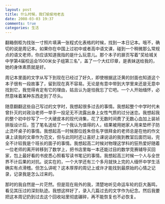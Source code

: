 ```yaml
---
layout: post
title: 什么时候，我们偷偷地老去
date: 2008-03-03 19:37
comments: true
categories: 生活
---
```

翻箱倒柜为找张一寸照片填满一张程式化表格的时候，找到一本日记本。哦不，确切的说是周记本。如果你在中国上过初中或者高中语文课，碰到一个稍微那么常规点的语文老师，你应该知道我指的是什么玩意儿。那个本子的扉页写着"奖给城关中学第4届校运会1500米女子组第三名"，盖了一个大红印章，是表妹送给我的，她的身体素质就是好。

周记本里面的文字从写下到现在已经过了好久，即使根据这泛黄的封面也知道这个本子很有一段故事了，留到现在真不容易。无论是有意中带到大学里来还是无意中找到它，我觉得肯定有它的理由，姑且认为是怕我忘了它吧。一个人开始缅怀，必然意味着某种东西走到了尽头。

随意翻翻这些自己写过的文字时，我想起很多过去的事情。我想起整个中学时代未曾扑灭的对政治老师一举手一投足无不流露出身上女性气质的过分迷恋。我想起我的整个初中抄写了一个大硬皮本的现代诗集，花了无数时间费了无数心血加上装祯排版设计后，签了笔名送给了一个我认为值得的人，结果被用她家人用来垫杯子防止烫坏桌子的事情。我想起高一时候那位姓朱但名字很拜金的老师总是在他的作文课上读我的文章作为范文，但与此同时还让喜好上课说话的我到教室后面罚站，完全不计较我是个班长的面子的事情。我想起高二时候对物理这学科的狂热爱好随着一位老师的离开转移到了数学上，把书店里每一本还能过目的数学竞赛辅导买回家，包上最好看的书皮悉心照看写读书笔记的事情。我想起高三时候一个人与全世界不计后果的对抗。说实在的，一个大学还有三个多月就快上完的人缅怀中学生活确实有点滑稽。但怎么讲呢？这本厚厚的周记上或许才能找到最原始的心情之记录，记录我是怎么过来的。

那时的我自然是一片茫然。但是现在局外的我，清楚地听见命运车轮的巨大轰鸣，看见其压过的深刻轨迹。我想这样好了，录入几篇过去的文字作为纪念。然后我要把这本周记扔到过去这个回收站里彻底碾碎，再不能恢复也不必恢复。
